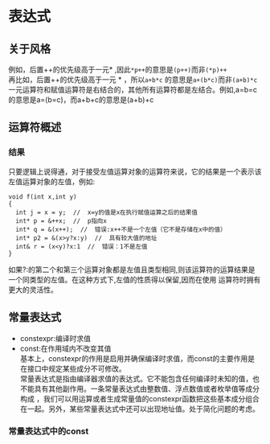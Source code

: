# 表达式
## 关于风格
例如，后置++的优先级高于一元* ,因此`*p++`的意思是`(p++)`而非`(*p)++`  
再比如，后置++的优先级高于一元 * ，所以`a+b*c` 的意思是`a+(b*c)`而非`(a+b)*c`  
一元运算符和赋值运算符是右结合的，其他所有运算符都是左结合。例如,a=b=c的意思是a=(b=c)，而a+b+c的意思是(a+b)+c  
## 运算符概述
### 结果
只要逻辑上说得通，对于接受左值运算对象的运算符来说，它的结果是一个表示该左值运算对象的左值，例如:
```
void f(int x,int y)
{
  int j = x = y;  //  x=y的值是x在执行赋值运算之后的结果值
  int* p = &++x;  //  p指向x
  int* q = &(x++);  //  错误:x++不是一个左值（它不是存储在x中的值）
  int* p2 = &(x>y?x:y)  //  具有较大值的地址
  int& r = (x<y)?x:1  //  错误：1不是左值
}
```
如果?:的第二个和第三个运算对象都是左值且类型相同,则该运算符的运算结果是一个同类型的左值。在这种方式下,左值的性质得以保留,因而在使用
运算符时拥有更大的灵活性。  
## 常量表达式
* constexpr:编译时求值  
* const:在作用域内不改变其值  
基本上，constexpr的作用是启用并确保编译时求值，而const的主要作用是在接口中规定某些成分不可修改。  
常量表达式是指由编译器求值的表达式。它不能包含任何编译时未知的值，也不能具有其他副作用。一条常量表达式由整数值、浮点数值或者枚举值等成分构成
，我们可以用运算或者生成常量值的constexpr函数把这些基本成分组合在一起。另外，某些常量表达式中还可以出现地址值。处于简化问题的考虑。  
### 常量表达式中的const
